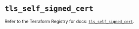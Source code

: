 # `tls_self_signed_cert`

Refer to the Terraform Registry for docs: [`tls_self_signed_cert`](https://registry.terraform.io/providers/hashicorp/tls/4.0.4/docs/resources/self_signed_cert).
